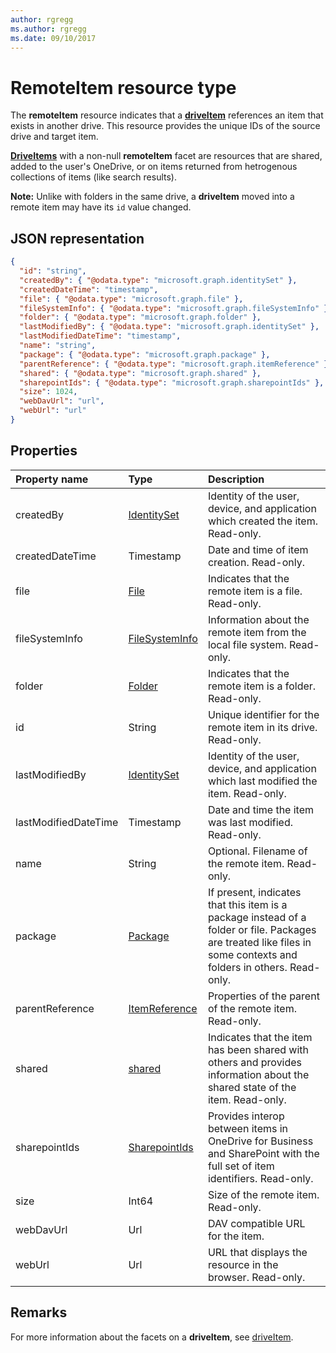 ```yaml
---
author: rgregg
ms.author: rgregg
ms.date: 09/10/2017
---
```

# RemoteItem resource type

The **remoteItem** resource indicates that a [**driveItem**](driveitem.md) references an item that exists in another drive.
This resource provides the unique IDs of the source drive and target item.

[**DriveItems**](driveitem.md) with a non-null **remoteItem** facet are resources that are shared, added to the user's OneDrive, or on items returned from hetrogenous collections of items (like search results).

**Note:** Unlike with folders in the same drive, a **driveItem** moved into a remote item may have its `id` value changed.

## JSON representation

<!-- { "blockType": "resource", 
       "@odata.type": "microsoft.graph.remoteItem", 
       "optionalProperties": ["name", "fileSystemInfo", "file", "folder"] } -->

```json
{
  "id": "string",
  "createdBy": { "@odata.type": "microsoft.graph.identitySet" },
  "createdDateTime": "timestamp",
  "file": { "@odata.type": "microsoft.graph.file" },
  "fileSystemInfo": { "@odata.type": "microsoft.graph.fileSystemInfo" },
  "folder": { "@odata.type": "microsoft.graph.folder" },
  "lastModifiedBy": { "@odata.type": "microsoft.graph.identitySet" },
  "lastModifiedDateTime": "timestamp",
  "name": "string",
  "package": { "@odata.type": "microsoft.graph.package" },
  "parentReference": { "@odata.type": "microsoft.graph.itemReference" },
  "shared": { "@odata.type": "microsoft.graph.shared" },
  "sharepointIds": { "@odata.type": "microsoft.graph.sharepointIds" },
  "size": 1024,
  "webDavUrl": "url",
  "webUrl": "url"
}
```

## Properties

| Property name        | Type                                | Description                                                                                                                                                       |
| :------------------- | :---------------------------------- | :---------------------------------------------------------------------------------------------------------------------------------------------------------------- |
| createdBy            | [IdentitySet](identityset.md)       | Identity of the user, device, and application which created the item. Read-only.                                                                                  |
| createdDateTime      | Timestamp                           | Date and time of item creation. Read-only.                                                                                                                        |
| file                 | [File](file.md)                     | Indicates that the remote item is a file. Read-only.                                                                                                              |
| fileSystemInfo       | [FileSystemInfo](filesysteminfo.md) | Information about the remote item from the local file system. Read-only.                                                                                          |
| folder               | [Folder](folder.md)                 | Indicates that the remote item is a folder. Read-only.                                                                                                            |
| id                   | String                              | Unique identifier for the remote item in its drive. Read-only.                                                                                                    |
| lastModifiedBy       | [IdentitySet](identityset.md)       | Identity of the user, device, and application which last modified the item. Read-only.                                                                            |
| lastModifiedDateTime | Timestamp                           | Date and time the item was last modified. Read-only.                                                                                                              |
| name                 | String                              | Optional. Filename of the remote item. Read-only.                                                                                                                 |
| package              | [Package](package.md)               | If present, indicates that this item is a package instead of a folder or file. Packages are treated like files in some contexts and folders in others. Read-only. |
| parentReference      | [ItemReference](itemreference.md)   | Properties of the parent of the remote item. Read-only.                                                                                                           |
| shared               | [shared](shared.md)                 | Indicates that the item has been shared with others and provides information about the shared state of the item. Read-only.                                       |
| sharepointIds        | [SharepointIds](sharepointids.md)   | Provides interop between items in OneDrive for Business and SharePoint with the full set of item identifiers. Read-only.                                          |
| size                 | Int64                               | Size of the remote item. Read-only.                                                                                                                               |
| webDavUrl            | Url                                 | DAV compatible URL for the item.                                                                                                                                  |
| webUrl               | Url                                 | URL that displays the resource in the browser. Read-only.                                                                                                         |

## Remarks

For more information about the facets on a **driveItem**, see [driveItem](driveitem.md).

<!-- {
  "type": "#page.annotation",
  "description": "The quota facet provides information about how much space the OneDrive has available.",
  "keywords": "quota,available,remaining,used",
  "section": "documentation",
  "tocPath": "Facets/RemoteItem"
} -->